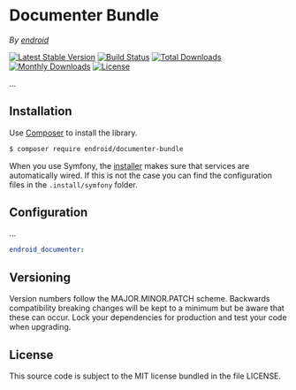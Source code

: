 # Documenter Bundle

*By [endroid](https://endroid.nl/)*

[![Latest Stable Version](http://img.shields.io/packagist/v/endroid/documenter-bundle.svg)](https://packagist.org/packages/endroid/documenter-bundle)
[![Build Status](https://github.com/endroid/documenter-bundle/workflows/CI/badge.svg)](https://github.com/endroid/documenter-bundle/actions)
[![Total Downloads](http://img.shields.io/packagist/dt/endroid/documenter-bundle.svg)](https://packagist.org/packages/endroid/documenter-bundle)
[![Monthly Downloads](http://img.shields.io/packagist/dm/endroid/documenter-bundle.svg)](https://packagist.org/packages/endroid/documenter-bundle)
[![License](http://img.shields.io/packagist/l/endroid/documenter-bundle.svg)](https://packagist.org/packages/endroid/documenter-bundle)

...

## Installation

Use [Composer](https://getcomposer.org/) to install the library.

``` bash
$ composer require endroid/documenter-bundle
```

When you use Symfony, the [installer](https://github.com/endroid/installer)
makes sure that services are automatically wired. If this is not the case you
can find the configuration files in the `.install/symfony` folder.

## Configuration

...

```yaml
endroid_documenter:
```

## Versioning

Version numbers follow the MAJOR.MINOR.PATCH scheme. Backwards compatibility
breaking changes will be kept to a minimum but be aware that these can occur.
Lock your dependencies for production and test your code when upgrading.

## License

This source code is subject to the MIT license bundled in the file LICENSE.
